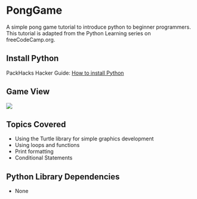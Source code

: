 # PongGame
A simple pong game tutorial to introduce python to beginner programmers. This tutorial is adapted from the Python Learning series on freeCodeCamp.org.

## Install Python
PackHacks Hacker Guide: [How to install Python](https://www.notion.so/Hacker-Resources-cb0b84f22831494fb174571c065f502c#03d184ea17834231b0cc88b834352b0a)

## Game View
![](https://user-images.githubusercontent.com/48783211/111239753-3becd280-85d0-11eb-940e-f2fc5a2925ef.png)

## Topics Covered
* Using the Turtle library for simple graphics development
* Using loops and functions
* Print formatting
* Conditional Statements


## Python Library Dependencies
* None

